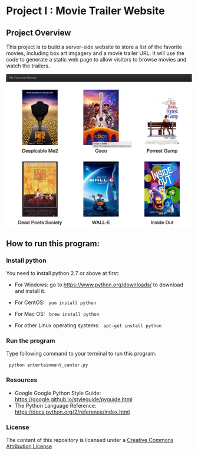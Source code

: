 # Project I : Movie Trailer Website

## Project Overview

This project is to build a server-side website to store a list of the favorite movies, including box art imgagery and a movie trailer URL. It will use the code to generate a static web page to allow visitors to browse movies and watch the trailers.

![alt text](https://github.com/lichang333/ud036_Project-Favourite-Movie/blob/master/preview.png )

## How to run this program:


### Install python

You need to install python 2.7 or above at first:

* For Windows: go to <https://www.python.org/downloads/> to download and install it.

* For CentOS:  ``` yum install python```

* For Mac OS: ``` brew install python```

* For other Linux operating systems:  ``` apt-get install python```


### Run the program
Type following command to your terminal to run this program:
```
 python entertainment_center.py
```



### Resources
- Google Google Python Style Guide: <https://google.github.io/styleguide/pyguide.html>
- The Python Language Reference: <https://docs.python.org/2/reference/index.html>

### License

The content of this repository is licensed under a
[Creative Commons Attribution License](http://creativecommons.org/licenses/by/3.0/us/)

